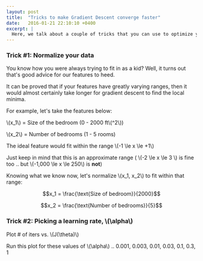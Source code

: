 ```yaml
---
layout: post
title:  "Tricks to make Gradient Descent converge faster"
date:   2016-01-21 22:10:10 +0400
excerpt: |
  Here, we talk about a couple of tricks that you can use to optimize your gradient descent .. and make it run with fewer iterations, hence reducing the number of calculation cycles and doing your bit to save the planet.
---
```


### Trick #1: Normalize your data

You know how you were always trying to fit in as a kid? Well, it turns out that's good advice for our features to heed.

It can be proved that if your features have greatly varying ranges, then it would almost certainly take longer for gradient descent to find the local minima.

For example, let's take the features below:

\\(x_1\\) = Size of the bedroom (0 - 2000 ft\\(^2\\))

\\(x_2\\) = Number of bedrooms (1 - 5 rooms)

The ideal feature would fit within the range \\(-1 \le x \le +1\\)

Just keep in mind that this is an approximate range ( \\(-2 \le x \le 3 \\) is fine too .. but \\(-1,000 \le x \le 250\\) is **not**)

Knowing what we know now, let's normalize \\(x_1, x_2\\) to fit within that range:

$$x_1 = \frac{\text{Size of bedroom}}{2000}$$

$$x_2 = \frac{\text{Number of bedrooms}}{5}$$

### Trick #2: Picking a learning rate, \\(\alpha\\)

Plot # of iters vs. \\(J(\theta)\\)

Run this plot for these values of \\(\alpha\\) .. 0.001, 0.003, 0.01, 0.03, 0.1, 0.3, 1
